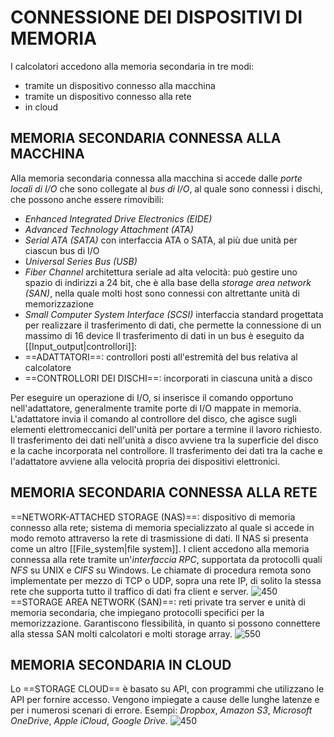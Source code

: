 # CONNESSIONE DEI DISPOSITIVI DI MEMORIA
I calcolatori accedono alla memoria secondaria in tre modi:
- tramite un dispositivo connesso alla macchina
- tramite un dispositivo connesso alla rete
- in cloud

## MEMORIA SECONDARIA CONNESSA ALLA MACCHINA
Alla memoria secondaria connessa alla macchina si accede dalle _porte locali di I/O_ che sono collegate al _bus di I/O_, al quale sono connessi i dischi, che possono anche essere rimovibili:
- _Enhanced Integrated Drive Electronics (EIDE)_
- _Advanced Technology Attachment (ATA)_
- _Serial ATA (SATA)_
	con interfaccia ATA o SATA, al più due unità per ciascun bus di I/O
- _Universal Series Bus (USB)_
- _Fiber Channel_
	architettura seriale ad alta velocità: può gestire uno spazio di indirizzi a 24 bit, che è alla base della _storage area network (SAN)_, nella quale molti host sono connessi con altrettante unità di memorizzazione
- _Small Computer System Interface (SCSI)_
	interfaccia standard progettata per realizzare il trasferimento di dati, che permette la connessione di un massimo di 16 device
Il trasferimento di dati in un bus è eseguito da [[Input_output|controllori]]:
- ==ADATTATORI==: controllori posti all'estremità del bus relativa al calcolatore
- ==CONTROLLORI DEI DISCHI==: incorporati in ciascuna unità a disco

Per eseguire un operazione di I/O, si inserisce il comando opportuno nell'adattatore, generalmente tramite porte di I/O mappate in memoria. L'adattatore invia il comando al controllore del disco, che agisce sugli elementi elettromeccanici dell'unità per portare a termine il lavoro richiesto.
Il trasferimento dei dati nell'unità a disco avviene tra la superficie del disco e la cache incorporata nel controllore. Il trasferimento dei dati tra la cache e l'adattatore avviene alla velocità propria dei dispositivi elettronici.

## MEMORIA SECONDARIA CONNESSA ALLA RETE
==NETWORK-ATTACHED STORAGE (NAS)==: dispositivo di memoria connesso alla rete; sistema di memoria specializzato al quale si accede in modo remoto attraverso la rete di trasmissione di dati.
Il NAS si presenta come un altro [[File_system|file system]]. I client accedono alla memoria connessa alla rete tramite un'_interfaccia RPC_, supportata da protocolli quali _NFS_ su UNIX e _CIFS_ su Windows. Le chiamate di procedura remota sono implementate per mezzo di TCP o UDP, sopra una rete IP, di solito la stessa rete che supporta tutto il traffico di dati fra client e server.
![450](nas.png)
==STORAGE AREA NETWORK (SAN)==: reti private tra server e unità di memoria secondaria, che impiegano protocolli specifici per la memorizzazione. Garantiscono flessibilità, in quanto si possono connettere alla stessa SAN molti calcolatori e molti storage array.
![550](san.png)

## MEMORIA SECONDARIA IN CLOUD
Lo ==STORAGE CLOUD== è basato su API, con programmi che utilizzano le API per fornire accesso. Vengono impiegate a cause delle lunghe latenze e per i numerosi scenari di errore.
Esempi: _Dropbox_, _Amazon S3_, _Microsoft OneDrive_, _Apple iCloud_, _Google Drive_.
![450](cloud_storage.png)

